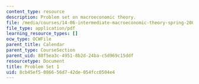 ```yaml
---
content_type: resource
description: Problem set on macroeconomic theory.
file: /media/courses/14-06-intermediate-macroeconomic-theory-spring-2003/8cb45ef5086656d742de054fcc0504e4_ps1.pdf
file_type: application/pdf
learning_resource_types: []
ocw_type: OCWFile
parent_title: Calendar
parent_type: CourseSection
parent_uid: 88f5ea3c-4951-8b2d-24ba-c5d969c15ddf
resourcetype: Document
title: Problem Set 1
uid: 8cb45ef5-0866-56d7-42de-054fcc0504e4
---
```

